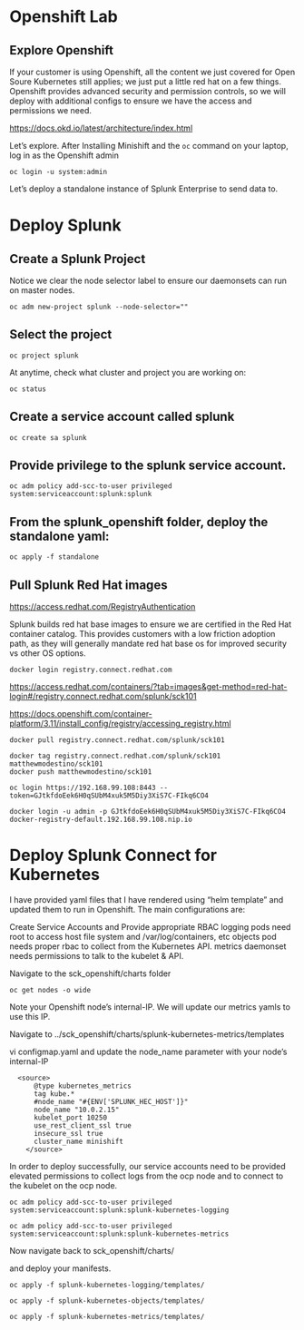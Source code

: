 # Openshift Lab

## Explore Openshift
If your customer is using Openshift, all the content we just covered for Open Soure Kubernetes still applies; we just put a little red hat on a few things. Openshift provides advanced security and permission controls, so we will deploy with additional configs to ensure we have the access and permissions we need. 

https://docs.okd.io/latest/architecture/index.html

Let’s explore. After Installing Minishift and the `oc` command on your laptop, log in as the Openshift admin

```
oc login -u system:admin
```

Let’s deploy a standalone instance of Splunk Enterprise to send data to. 

# Deploy Splunk

## Create a Splunk Project

Notice we clear the node selector label to ensure our daemonsets can run on master nodes. 

```
oc adm new-project splunk --node-selector=""
```

## Select the project

```
oc project splunk
```

At anytime, check what cluster and project you are working on:

```
oc status
```

## Create a service account called splunk

```
oc create sa splunk
```

## Provide privilege to the splunk service account. 

```
oc adm policy add-scc-to-user privileged system:serviceaccount:splunk:splunk
```

## From the splunk_openshift folder, deploy the standalone yaml:

```
oc apply -f standalone
```

## Pull Splunk Red Hat images

https://access.redhat.com/RegistryAuthentication

Splunk builds red hat base images to ensure we are certified in the Red Hat container catalog. This provides customers with a low friction adoption path, as they will generally mandate red hat base os for improved security vs other OS options. 

```
docker login registry.connect.redhat.com
```

https://access.redhat.com/containers/?tab=images&get-method=red-hat-login#/registry.connect.redhat.com/splunk/sck101

https://docs.openshift.com/container-platform/3.11/install_config/registry/accessing_registry.html

```
docker pull registry.connect.redhat.com/splunk/sck101
```
```
docker tag registry.connect.redhat.com/splunk/sck101 matthewmodestino/sck101
docker push matthewmodestino/sck101
```

```
oc login https://192.168.99.108:8443 --token=GJtkfdoEek6H0qSUbM4xuk5M5Diy3XiS7C-FIkq6CO4
```

```
docker login -u admin -p GJtkfdoEek6H0qSUbM4xuk5M5Diy3XiS7C-FIkq6CO4 docker-registry-default.192.168.99.108.nip.io
```

# Deploy Splunk Connect for Kubernetes

I have provided yaml files that I have rendered using “helm template” and updated them to run in Openshift. The main configurations are: 

Create Service Accounts and Provide appropriate RBAC
logging pods need root to access host file system and /var/log/containers, etc
objects pod needs proper rbac to collect from the Kubernetes API. 
metrics daemonset needs permissions to talk to the kubelet & API.


Navigate to the sck_openshift/charts folder

```
oc get nodes -o wide
```

Note your Openshift node’s internal-IP. We will update our metrics yamls to use this IP. 

Navigate to ../sck_openshift/charts/splunk-kubernetes-metrics/templates

vi configmap.yaml and update the node_name parameter with your node’s internal-IP

```
  <source>
      @type kubernetes_metrics
      tag kube.*
      #node_name "#{ENV['SPLUNK_HEC_HOST']}"
      node_name "10.0.2.15"
      kubelet_port 10250
      use_rest_client_ssl true
      insecure_ssl true
      cluster_name minishift
    </source>
```

In order to deploy successfully, our service accounts need to be provided elevated permissions to collect logs from the ocp node and to connect to the kubelet on the ocp node. 

```
oc adm policy add-scc-to-user privileged system:serviceaccount:splunk:splunk-kubernetes-logging

oc adm policy add-scc-to-user privileged system:serviceaccount:splunk:splunk-kubernetes-metrics
```

Now navigate back to sck_openshift/charts/


and deploy your manifests. 

```
oc apply -f splunk-kubernetes-logging/templates/
```

```
oc apply -f splunk-kubernetes-objects/templates/
```
```
oc apply -f splunk-kubernetes-metrics/templates/
```





